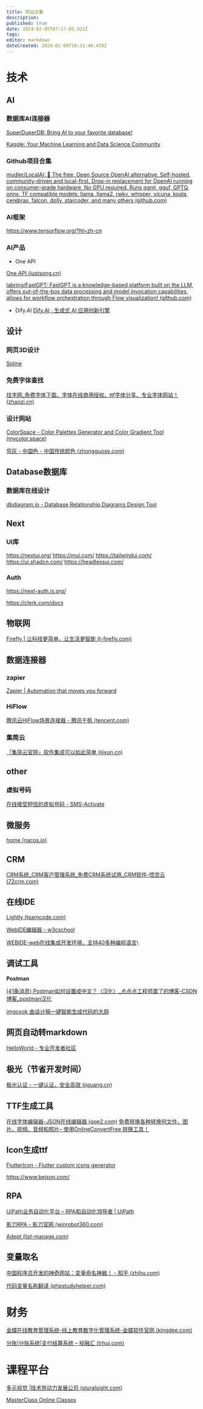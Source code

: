 ```yaml
---
title: 网站合集
description: 
published: true
date: 2024-02-05T07:17:05.921Z
tags: 
editor: markdown
dateCreated: 2024-01-09T10:31:46.478Z
---
```

# 技术
## AI

### 数据库AI连接器
[SuperDuperDB: Bring AI to your favorite database!](https://superduperdb.com/)

[Kaggle: Your Machine Learning and Data Science Community](https://www.kaggle.com/)

### Github项目合集
[mudler/LocalAI: :robot: The free, Open Source OpenAI alternative. Self-hosted, community-driven and local-first. Drop-in replacement for OpenAI running on consumer-grade hardware. No GPU required. Runs ggml, gguf, GPTQ, onnx, TF compatible models: llama, llama2, rwkv, whisper, vicuna, koala, cerebras, falcon, dolly, starcoder, and many others (github.com)](https://github.com/mudler/LocalAI)

### AI框架
https://www.tensorflow.org/?hl=zh-cn

### AI产品

- One API

[One API (justsong.cn)](https://openai.justsong.cn/)

[labring/FastGPT: FastGPT is a knowledge-based platform built on the LLM, offers out-of-the-box data processing and model invocation capabilities, allows for workflow orchestration through Flow visualization! (github.com)](https://github.com/labring/FastGPT)

- Dify.Al
[Dify.AI · 生成式 AI 应用创新引擎](https://dify.ai/zh)



## 设计

### 网页3D设计
[Spline](https://app.spline.design/community/file/c2f21412-5018-4639-85a0-38ba713da1f5)

### 免费字体查找

[找字网_免费字体下载、字体在线商用授权、ttf字体分享、专业字体网站！ (zhaozi.cn)](http://www.zhaozi.cn/)

### 设计网站

[ColorSpace - Color Palettes Generator and Color Gradient Tool (mycolor.space)](https://mycolor.space/?hex=%23A8EB12&sub=1)

[穹灰 - 中国色 - 中国传统颜色 (zhongguose.com)](http://zhongguose.com/#qionghui)


## Database数据库
### 数据库在线设计
[dbdiagram.io - Database Relationship Diagrams Design Tool](https://dbdiagram.io/home)


## Next
### UI库
https://nextui.org/
https://mui.com/
https://tailwindui.com/
https://ui.shadcn.com/
https://headlessui.com/

### Auth

https://next-auth.js.org/

https://clerk.com/docs

## 物联网
[Firefly | 让科技更简单，让生活更智能 (t-firefly.com)](https://www.t-firefly.com/)

## 数据连接器
### zapier

[Zapier | Automation that moves you forward](https://zapier.com/)

### HiFlow

[腾讯云HiFlow场景连接器 - 腾讯千帆 (tencent.com)](https://hiflow.tencent.com/)

### 集简云

[「集简云官网」软件集成可以如此简单 (jijyun.cn)](https://www.jijyun.cn/)

## other

### 虚拟号码
[在线接受短信的虚拟号码 - SMS-Activate](https://sms-activate.org/cn)

## 微服务
[home (nacos.io)](https://nacos.io/zh-cn/index.html)

## CRM
[CRM系统_CRM客户管理系统_免费CRM系统试用_CRM软件-悟空云 (72crm.com)](https://www.72crm.com/)

## 在线IDE

[Lightly (teamcode.com)](https://lightly.teamcode.com/dashboard/template)

[WebIDE编辑器 - w3cschool](https://www.w3cschool.cn/webide#)

[WEBIDE-web在线集成开发环境，支持40多种编程语言](http://www.webide.vip/)\

## 调试工具
**Postman**

[(41条消息) Postman如何设置成中文？（汉化）_点点点工程师罢了的博客-CSDN博客_postman汉化](https://blog.csdn.net/cattle09/article/details/125449541)


[imgcook 由设计稿一键智能生成代码的大厨](https://www.imgcook.com/)

## 网页自动转markdown

[HelloWorld - 专业开发者社区](https://www.helloworld.net/html2md)

## 极光（节省开发时间）

[极光认证 - 一键认证，安全高效 (jiguang.cn)](https://www.jiguang.cn/identify)

## TTF生成工具

[在线字体编辑器-JSON在线编辑器 (qqe2.com)](https://font.qqe2.com/)
[免费转换各种转换何文件、图片、视频、音频和照片– 使用OnlineConvertFree 转换工具！](https://onlineconvertfree.com/zh/convert/)



## Icon生成ttf

[FlutterIcon - Flutter custom icons generator](https://www.fluttericon.com/)

<https://www.bejson.com/>

## RPA
[UiPath业务自动化平台 – RPA和自动化领导者 | UiPath](https://www.uipath.com.cn/)

[影刀RPA - 影刀官网 (winrobot360.com)](https://www.winrobot360.com/)

[Adept (list-manage.com)](https://adept.us11.list-manage.com/subscribe?u=4ccd4ce767612046c881b905e&id=882c27ff4b)

## 变量取名

[中国程序员开发的神奇网站：变量命名神器！ - 知乎 (zhihu.com)](https://zhuanlan.zhihu.com/p/53360901)

[代码变量名称翻译 (phpstudyhelper.com)](https://fanyi.phpstudyhelper.com/)

# 财务
[金蝶在线教育管理系统-线上教育数字化管理系统-金蝶软件官网 (kingdee.com)](https://www.kingdee.com/solutions/online_education.html)

[分账|分账系统|支付结算系统 – 投融汇 (trhui.com)](http://www.trhui.com/product/fzxt)

# 课程平台
[多元视觉 |技术劳动力发展公司 (pluralsight.com)](https://www.pluralsight.com/)

[MasterClass Online Classes](https://www.masterclass.com/)